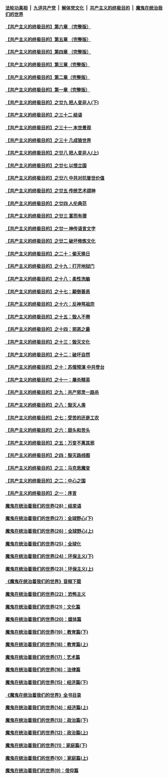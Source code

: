 ####  [法轮功真相](../../../../basic/blob/master/README.md?t=06151931) &nbsp;|&nbsp; [九评共产党](../../../../9ping.md/blob/master/README.md?t=06151931) &nbsp;|&nbsp; [解体党文化](../../../../jtdwh.md/blob/master/README.md?t=06151931)  &nbsp;|&nbsp; [共产主义的终极目的](../../../../gczydzjmd.md/blob/master/README.md?t=06151931) &nbsp;|&nbsp; [魔鬼在统治我们的世界](../../../../mgztzwmdsj.md/blob/master/README.md?t=06151931) 

#### [【共产主义的终极目的】第六章 （完整版）](../pages/nsc422/n11428913.md?t=06151931) 

#### [【共产主义的终极目的】第五章 （完整版）](../pages/nsc422/n11428912.md?t=06151931) 

#### [【共产主义的终极目的】第四章 （完整版）](../pages/nsc422/n11428907.md?t=06151931) 

#### [【共产主义的终极目的】第三章（完整版）](../pages/nsc422/n11428848.md?t=06151931) 

#### [【共产主义的终极目的】第二章（完整版）](../pages/nsc422/n11428831.md?t=06151931) 

#### [【共产主义的终极目的】第一章（完整版）](../pages/nsc422/n11417651.md?t=06151931) 

#### [【共产主义的终极目的】之廿九 把人变非人(下)](../pages/nsc422/n11344140.md?t=06151931) 

#### [【共产主义的终极目的】之三十二 结语](../pages/nsc422/n11360535.md?t=06151931) 

#### [【共产主义的终极目的】之三十一 末世景观](../pages/nsc422/n11351129.md?t=06151931) 

#### [【共产主义的终极目的】之三十 几成狼世界](../pages/nsc422/n11348280.md?t=06151931) 

#### [【共产主义的终极目的】之廿八 把人变非人(上)](../pages/nsc422/n11340492.md?t=06151931) 

#### [【共产主义的终极目的】之廿七 以恨立国](../pages/nsc422/n11336944.md?t=06151931) 

#### [【共产主义的终极目的】之廿六 中共对抗普世价值](../pages/nsc422/n11324785.md?t=06151931) 

#### [【共产主义的终极目的】之廿五 传统艺术颂神](../pages/nsc422/n11296396.md?t=06151931) 

#### [【共产主义的终极目的】之廿四 人伦典范](../pages/nsc422/n11296397.md?t=06151931) 

#### [【共产主义的终极目的】之廿三 富而有德](../pages/nsc422/n11283598.md?t=06151931) 

#### [【共产主义的终极目的】之廿一 神传语言文字](../pages/nsc422/n11263265.md?t=06151931) 

#### [【共产主义的终极目的】之廿二 破坏修炼文化](../pages/nsc422/n11245728.md?t=06151931) 

#### [【共产主义的终极目的】之二十：偷天换日](../pages/nsc422/n11238846.md?t=06151931) 

#### [【共产主义的终极目的】之十九：打开地狱门](../pages/nsc422/n11206376.md?t=06151931) 

#### [【共产主义的终极目的】之十八：柔性洗脑](../pages/nsc422/n11199994.md?t=06151931) 

#### [【共产主义的终极目的】之十七：颠倒善恶](../pages/nsc422/n11179782.md?t=06151931) 

#### [【共产主义的终极目的】之十六：反神骂祖宗](../pages/nsc422/n11166798.md?t=06151931) 

#### [【共产主义的终极目的】之十五：毁人不倦](../pages/nsc422/n11166792.md?t=06151931) 

#### [【共产主义的终极目的】之十四：邪恶之最](../pages/nsc422/n11150249.md?t=06151931) 

#### [【共产主义的终极目的】之十三：毁灭文化](../pages/nsc422/n11135227.md?t=06151931) 

#### [【共产主义的终极目的】之十二：破坏自然](../pages/nsc422/n11135214.md?t=06151931) 

#### [【共产主义的终极目的】之十：苏俄预演 中共登台](../pages/nsc422/n11118424.md?t=06151931) 

#### [【共产主义的终极目的】之十一：屠杀精英](../pages/nsc422/n11118442.md?t=06151931) 

#### [【共产主义的终极目的】之九：共产邪灵一路杀](../pages/nsc422/n11114139.md?t=06151931) 

#### [【共产主义的终极目的】之八：毁灭人类](../pages/nsc422/n11108503.md?t=06151931) 

#### [【共产主义的终极目的】之七：受苦的还是工农](../pages/nsc422/n11101809.md?t=06151931) 

#### [【共产主义的终极目的】之六：甜头和苦头](../pages/nsc422/n11096971.md?t=06151931) 

#### [【共产主义的终极目的】之五：万变不离其邪](../pages/nsc422/n11091285.md?t=06151931) 

#### [【共产主义的终极目的】之四：毁灭路线图](../pages/nsc422/n11086284.md?t=06151931) 

#### [【共产主义的终极目的】之三：马克思魔变](../pages/nsc422/n11061941.md?t=06151931) 

#### [【共产主义的终极目的】之二：中心之国](../pages/nsc422/n11047728.md?t=06151931) 

#### [【共产主义的终极目的】之一：序言](../pages/nsc422/n11086077.md?t=06151931) 

#### [魔鬼在统治着我们的世界(28)：结束语](../pages/nsc422/n10936246.md?t=06151931) 

#### [魔鬼在统治着我们的世界(27)：全球野心(下)](../pages/nsc422/n10928319.md?t=06151931) 

#### [魔鬼在统治着我们的世界(26)：全球野心(上)](../pages/nsc422/n10900318.md?t=06151931) 

#### [魔鬼在统治着我们的世界(25)：全球化](../pages/nsc422/n10788205.md?t=06151931) 

#### [魔鬼在统治着我们的世界(24)：环保主义(下)](../pages/nsc422/n10695307.md?t=06151931) 

#### [魔鬼在统治着我们的世界(23)：环保主义(上)](../pages/nsc422/n10688613.md?t=06151931) 

#### [《魔鬼在统治着我们的世界》音频下载](../pages/nsc422/n10635553.md?t=06151931) 

#### [魔鬼在统治着我们的世界(22)：恐怖主义](../pages/nsc422/n10614727.md?t=06151931) 

#### [魔鬼在统治着我们的世界(21)：文化篇](../pages/nsc422/n10597706.md?t=06151931) 

#### [魔鬼在统治着我们的世界(20)：媒体篇](../pages/nsc422/n10586579.md?t=06151931) 

#### [魔鬼在统治着我们的世界(19)：教育篇(下)](../pages/nsc422/n10564808.md?t=06151931) 

#### [魔鬼在统治着我们的世界(18)：教育篇(上)](../pages/nsc422/n10526970.md?t=06151931) 

#### [魔鬼在统治着我们的世界(17)：艺术篇](../pages/nsc422/n10499093.md?t=06151931) 

#### [魔鬼在统治着我们的世界(16)：法律篇](../pages/nsc422/n10485969.md?t=06151931) 

#### [魔鬼在统治着我们的世界(15)：经济篇(下)](../pages/nsc422/n10469975.md?t=06151931) 

#### [《魔鬼在统治着我们的世界》全书目录](../pages/nsc422/n10464261.md?t=06151931) 

#### [魔鬼在统治着我们的世界(14)：经济篇(上)](../pages/nsc422/n10457370.md?t=06151931) 

#### [魔鬼在统治着我们的世界(13)：政治篇(下)](../pages/nsc422/n10448270.md?t=06151931) 

#### [魔鬼在统治着我们的世界(12)：政治篇(上)](../pages/nsc422/n10444576.md?t=06151931) 

#### [魔鬼在统治着我们的世界(11)：家庭篇(下)](../pages/nsc422/n10440961.md?t=06151931) 

#### [魔鬼在统治着我们的世界(10)：家庭篇(上)](../pages/nsc422/n10435448.md?t=06151931) 

#### [魔鬼在统治着我们的世界(9)：信仰篇](../pages/nsc422/n10432159.md?t=06151931) 

